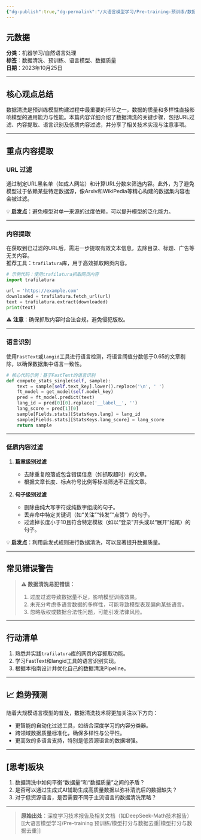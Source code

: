 ```yaml
---
{"dg-publish":true,"dg-permalink":"/大语言模型学习/Pre-training-预训练/数据清洗","dg-home":false,"dg-description":"在此输入笔记的描述","dg-hide":false,"dg-hide-title":false,"dg-show-backlinks":true,"dg-show-local-graph":true,"dg-show-inline-title":true,"dg-pinned":false,"dg-passphrase":"在此输入访问密码","dg-enable-mathjax":false,"dg-enable-mermaid":false,"dg-enable-uml":false,"dg-note-icon":0,"dg-enable-dataview":false,"tags":["NLP"],"permalink":"/大语言模型学习/Pre-training-预训练/数据清洗/","dgShowBacklinks":true,"dgShowLocalGraph":true,"dgShowInlineTitle":true,"dgPassFrontmatter":true,"noteIcon":0,"created":"2025-04-08T12:10:33.225+08:00","updated":"2025-04-08T12:24:46.364+08:00"}
---
```




## 元数据
**分类**：机器学习/自然语言处理  
**标签**：数据清洗、预训练、语言模型、数据质量  
**日期**：2023年10月25日  

---



## 核心观点总结
数据清洗是预训练模型构建过程中最重要的环节之一，数据的质量和多样性直接影响模型的通用能力与性能。本篇内容详细介绍了数据清洗的关键步骤，包括URL过滤、内容提取、语言识别及低质内容过滤，并分享了相关技术实现与注意事项。

---



## 重点内容提取

### URL 过滤
通过制定URL黑名单（如成人网站）和计算URL分数来筛选内容。此外，为了避免模型过于依赖某些特定数据源，像Arxiv和WikiPedia等精心构建的数据集内容也会被过滤。

💡 **启发点**：避免模型对单一来源的过度依赖，可以提升模型的泛化能力。

---


### 内容提取
在获取到已过滤的URL后，需进一步提取有效文本信息，去除目录、标题、广告等无关内容。  
推荐工具：`trafilatura`库，用于高效抓取网页内容。

```python
# 示例代码：使用trafilatura抓取网页内容
import trafilatura

url = 'https://example.com'
downloaded = trafilatura.fetch_url(url)
text = trafilatura.extract(downloaded)
print(text)
```

⚠ **注意**：确保抓取内容时合法合规，避免侵犯版权。

---


### 语言识别
使用`FastText`或`langid`工具进行语言检测，将语言阈值分数低于0.65的文章剔除，以确保数据集中语言一致性。

```python
# 核心代码示例：基于FastText的语言识别
def compute_stats_single(self, sample):
    text = sample[self.text_key].lower().replace('\n', ' ')
    ft_model = get_model(self.model_key)
    pred = ft_model.predict(text)
    lang_id = pred[0][0].replace('__label__', '')
    lang_score = pred[1][0]
    sample[Fields.stats][StatsKeys.lang] = lang_id
    sample[Fields.stats][StatsKeys.lang_score] = lang_score
    return sample
```

---


### 低质内容过滤
1. **篇章级别过滤**  
   - 去除重复段落或包含错误信息（如抓取超时）的文章。  
   - 根据文章长度、标点符号比例等标准筛选不正规文章。  

2. **句子级别过滤**  
   - 删除由纯大写字符或纯数字组成的句子。  
   - 丢弃命中特定关键词（如“关注”“转发”“点赞”）的句子。  
   - 过滤掉长度小于10且符合特定模板（如以“登录”开头或以“展开”结尾）的句子。  

💡 **启发点**：利用启发式规则进行数据清洗，可以显著提升数据质量。

---



## 常见错误警告
> **⚠ 数据清洗易犯错误：**
> 1. 过度过滤导致数据量不足，影响模型训练效果。
> 2. 未充分考虑多语言数据的多样性，可能导致模型表现偏向某些语言。
> 3. 忽略版权或数据合法性问题，可能引发法律风险。

---



## 行动清单
1. 熟悉并实践`trafilatura`库的网页内容抓取功能。
2. 学习FastText和langid工具的语言识别实现。
3. 根据本指南设计并优化自己的数据清洗Pipeline。

---



## 📈 趋势预测
随着大规模语言模型的普及，数据清洗技术将更加关注以下方向：
- 更智能的自动化过滤工具，如结合深度学习的内容分类器。
- 跨领域数据质量标准化，确保多样性与公平性。
- 更高效的多语言支持，特别是低资源语言的数据增强。

---



## [思考]板块
1. 数据清洗中如何平衡“数据量”和“数据质量”之间的矛盾？  
2. 是否可以通过生成式AI辅助生成高质量数据以弥补清洗后的数据缺失？  
3. 对于低资源语言，是否需要不同于主流语言的数据清洗策略？

---

> **原始出处**：深度学习技术报告及相关文档（如DeepSeek-Math技术报告）
>[[大语言模型学习/Pre-training 预训练/模型打分与数据去重\|模型打分与数据去重]]
